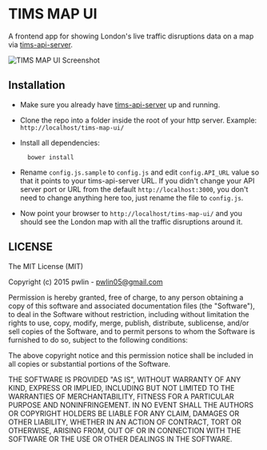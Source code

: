 TIMS MAP UI
===============

A frontend app for showing London's live traffic disruptions data on a map via [tims-api-server](https://github.com/pwlin/tims-api-server).

![TIMS MAP UI Screenshot](http://i.imgur.com/b5P5IlR.png)

Installation
------------
- Make sure you already have [tims-api-server](https://github.com/pwlin/tims-api-server) up and running.
- Clone the repo into a folder inside the root of your http server. Example: `http://localhost/tims-map-ui/`
- Install all dependencies:

        bower install
- Rename `config.js.sample` to `config.js` and edit `config.API_URL` value so that it points to your tims-api-server URL. If you didn't change your API server port or URL from the default `http://localhost:3000`, you don't need to change anything here too, just rename the file to `config.js`. 
- Now point your browser to `http://localhost/tims-map-ui/` and you should see the London map with all the traffic disruptions around it.

LICENSE
--------
The MIT License (MIT)

Copyright (c) 2015 pwlin - pwlin05@gmail.com

Permission is hereby granted, free of charge, to any person obtaining a copy of
this software and associated documentation files (the "Software"), to deal in
the Software without restriction, including without limitation the rights to
use, copy, modify, merge, publish, distribute, sublicense, and/or sell copies of
the Software, and to permit persons to whom the Software is furnished to do so,
subject to the following conditions:

The above copyright notice and this permission notice shall be included in all
copies or substantial portions of the Software.

THE SOFTWARE IS PROVIDED "AS IS", WITHOUT WARRANTY OF ANY KIND, EXPRESS OR
IMPLIED, INCLUDING BUT NOT LIMITED TO THE WARRANTIES OF MERCHANTABILITY, FITNESS
FOR A PARTICULAR PURPOSE AND NONINFRINGEMENT. IN NO EVENT SHALL THE AUTHORS OR
COPYRIGHT HOLDERS BE LIABLE FOR ANY CLAIM, DAMAGES OR OTHER LIABILITY, WHETHER
IN AN ACTION OF CONTRACT, TORT OR OTHERWISE, ARISING FROM, OUT OF OR IN
CONNECTION WITH THE SOFTWARE OR THE USE OR OTHER DEALINGS IN THE SOFTWARE.

